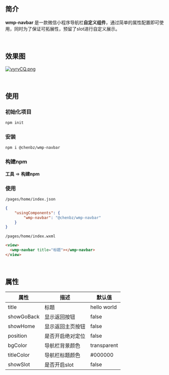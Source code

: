 ## 简介

**wmp-navbar** 是一款微信小程序导航栏**自定义组件**，通过简单的属性配置即可使用，同时为了保证可拓展性，预留了slot进行自定义展示。

<br />

## 效果图

[![vyrvCQ.png](https://s1.ax1x.com/2022/08/21/vyrvCQ.png)](https://imgse.com/i/vyrvCQ)

<br />

## 使用

### 初始化项目

```bash
npm init
```



### 安装

```bash
npm i @chenbz/wmp-navbar
```



### 构建npm

**工具** => **构建npm**



### 使用

`/pages/home/index.json`

```json
{
    "usingComponents": {
        "wmp-navbar": "@chenbz/wmp-navbar"
    }
}
```

`/pages/home/index.wxml`

```html
<view>
  <wmp-navbar title="标题"></wmp-navbar>
</view>
```

<br />

## 属性

| 属性        | 描述             | 默认值      |
| ----------- | ---------------- | ----------- |
| title       | 标题             | hello world |
| showGoBack  | 显示返回按钮     | false       |
| showHome    | 显示返回主页按钮 | false       |
| position    | 是否开启绝对定位 | false       |
| bgColor    | 导航栏背景颜色   | transparent |
| titleColor | 导航栏标题颜色   | \#000000    |
| showSlot    | 是否开启slot     | false       |

